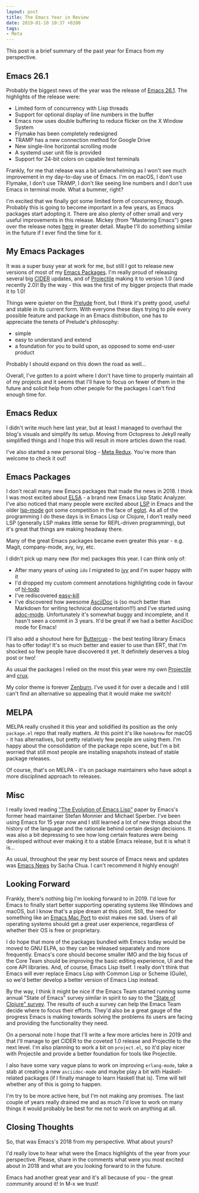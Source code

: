 ```yaml
---
layout: post
title: The Emacs Year in Review
date: 2019-01-10 10:37 +0200
tags:
- Meta
---
```


This post is a brief summary of the past year for Emacs from my perspective.

<!--more-->

## Emacs 26.1

Probably the biggest news of the year was the release of [Emacs 26.1](https://www.gnu.org/software/emacs/news/NEWS.26.1).
The highlights of the release were:

* Limited form of concurrency with Lisp threads
* Support for optional display of line numbers in the buffer
* Emacs now uses double buffering to reduce flicker on the X Window System
* Flymake has been completely redesigned
* TRAMP has a new connection method for Google Drive
* New single-line horizontal scrolling mode
* A systemd user unit file is provided
* Support for 24-bit colors on capable text terminals

Frankly, for me that release was a bit underwhelming as I won't see
much improvement in my day-to-day use of Emacs.  I'm on macOS, I
don't use Flymake, I don't use TRAMP, I don't like seeing line numbers
and I don't use Emacs in terminal mode.  What a bummer, right?

I'm excited that we finally got some limited form of concurrency,
though. Probably this is going to become important in a few years, as
Emacs packages start adopting it. There are also plenty of other small
and very useful improvements in this release. Mickey (from "Mastering
Emacs") goes over the release notes
[here](https://www.masteringemacs.org/article/whats-new-in-emacs-26-1)
in greater detail. Maybe I'll do something similar in the future if I
ever find the time for it.

## My Emacs Packages

It was a super busy year at work for me, but still I got to release
new versions of most of my [Emacs
Packages](https://metaredux.com/projects).  I'm really proud of
releasing several big [CIDER](https://github.com/clojure-emacs/cider)
updates, and of [Projectile](https://github.com/bbatsov/projectile)
making it to version 1.0 (and recently 2.0)! By the way - this was the
first of my bigger projects that made it to 1.0!

Things were quieter on the
[Prelude](https://github.com/bbatsov/prelude) front, but I think
it's pretty good, useful and stable in its current form.  With
everyone these days trying to pile every possible feature and package
in an Emacs distribution, one has to appreciate the tenets of
Prelude's philosophy:

* simple
* easy to understand and extend
* a foundation for you to build upon, as opposed to some end-user product

Probably I should expand on this down the road as well...

Overall, I've gotten to a point where I don't have time to properly
maintain all of my projects and it seems that I'll have to focus on
fewer of them in the future and solicit help from other people for the
packages I can't find enough time for.

## Emacs Redux

I didn't write much here last year, but at least I managed to overhaul the
blog's visuals and simplify its setup. Moving from Octopress to Jekyll
really simplified things and I hope this will result in more articles down the road.

I've also started a new personal blog - [Meta
Redux](https://metaredux.com). You're more than welcome to check it
out!

## Emacs Packages

I don't recall many new Emacs packages that made the news in 2018. I
think I was most excited about
[ELSA](https://github.com/emacs-elsa/Elsa) - a brand new Emacs Lisp
Static Analyzer.  I've also noticed that many people were excited
about [LSP](https://langserver.org/) in Emacs and the older
[lsp-mode](https://github.com/emacs-lsp/lsp-mode) got some competition
in the face of [eglot](https://github.com/joaotavora/eglot).  As all
of the programming I do these days is in Emacs Lisp or Clojure, I
don't really need LSP (generally LSP makes little sense for
REPL-driven programming), but it's great that things are making
headway there.

Many of the great Emacs packages became even greater this year - e.g. Magit, company-mode, avy, ivy, etc.

I didn't pick up many new (for me) packages this year. I can think only of:

* After many years of using `ido` I migrated to [ivy](https://github.com/abo-abo/swiper#ivy) and I'm super happy with it
* I'd dropped my custom comment annotations highlighting code in favour of [hl-todo](https://github.com/tarsius/hl-todo)
* I've rediscovered [easy-kill](https://github.com/leoliu/easy-kill)
* I've discovered how awesome [AsciiDoc](https://asciidoctor.org/) is
  (so much better than Markdown for writing technical
  documentation!!!) and I've started using
  [adoc-mode](https://github.com/sensorflo/adoc-mode). Unfortunately
  it's somewhat buggy and incomplete, and it hasn't seen a commit in 3
  years. It'd be great if we had a better AsciiDoc mode for Emacs!

I'll also add a shoutout here for
[Buttercup](https://github.com/jorgenschaefer/emacs-buttercup) - the
best testing library Emacs has to offer today! It's so much better and
easier to use than ERT, that I'm shocked so few people have discovered
it yet. It definitely deserves a blog post or two!

As usual the packages I relied on the most this year were my own
[Projectile](https://github.com/bbatsov/projectile) and
[crux](https://github.com/bbatsov/crux).

My color theme is forever [Zenburn](https://github.com/bbatsov/zenburn-emacs). I've used it for over a decade
and I still can't find an alternative so appealing that it would make me switch!

## MELPA

MELPA really crushed it this year and solidified its position as the only `package.el` repo that really matters.
At this point it's like `homebrew` for macOS - it has alternatives, but pretty relatively few people are using them.
I'm happy about the consolidation of the package repo scene, but I'm a bit worried that still most people are
installing snapshots instead of stable package releases.

Of course, that's on MELPA - it's on package maintainers who have adopt a more disciplined approach to releases.

## Misc

I really loved reading ["The Evolution of Emacs
Lisp"](https://www.iro.umontreal.ca/~monnier/hopl-4-emacs-lisp.pdf)
paper by Emacs's former head maintainer Stefan Monnier and Michael
Sperber. I've been using Emacs for 15 year now and I still learned a
lot of new things about the history of the language and the rationale
behind certain design decisions. It was also a bit depressing to see
how long certain features were being developed without ever making it
to a stable Emacs release, but it is what it is...

As usual, throughout the year my best source of Emacs news and updates
was [Emacs News](http://sachachua.com/blog/category/emacs-news/) by
Sacha Chua. I can't recommend it highly enough!

## Looking Forward

Frankly, there's nothing big I'm looking forward to in 2019. I'd love for Emacs to finally start
better supporting operating systems like Windows and macOS, but I know that's a pipe dream at this point.
Still, the need for something like an [Emacs Mac Port](https://bitbucket.org/mituharu/emacs-mac/) to exist
makes me sad. Users of all operating systems should get a great user experience, regardless of whether
their OS is free or proprietary.

I do hope that more of the packages bundled with Emacs today would be moved to GNU ELPA, so they can be released
separately and more frequently. Emacs's core should become smaller IMO and the big focus of the Core Team should be
improving the basic editing experience, UI and the core API libraries. And, of course, Emacs Lisp itself.
I really don't think that Emacs will ever replace Emacs Lisp with Common Lisp or Scheme (Guile), so we'd better
develop a better version of Emacs Lisp instead.

By the way, I think it might be nice if the Emacs Team started running some annual "State of Emacs" survey similar in
spirit to say to the ["State of Clojure" survey](https://clojure.org/news/2019/01/07/clojure-2019-survey).
The results of such a survey can help the Emacs Team decide where to focus their efforts. They'd also
be a great gauge of the progress Emacs is making towards solving the problems its users are facing
and providing the functionality they need.

On a personal note I hope that I'll write a few more articles here in 2019 and that I'll manage to get CIDER to the coveted
1.0 release and Projectile to the next level. I'm also planning to work a bit on `project.el`, so it'd play nicer with
Projectile and provide a better foundation for tools like Projectile.

I also have some vary vague plans to work on improving
`erlang-mode`, take a stab at creating a new `asciidoc-mode` and maybe
play a bit with Haskell-related packages (if I finally manage to
learn Haskell that is). Time will tell whether any of this is going to happen.

I'm try to be more active here, but I'm not making any promises.  The
last couple of years really drained me and as much I'd love to work on
many things it would probably be best for me not to work on anything
at all.

## Closing Thoughts

So, that was Emacs's 2018 from my perspective. What about yours?

I'd really love to hear what were the Emacs highlights of the year
from your perspective. Please, share in the comments what were you
most excited about in 2018 and what are you looking forward to in the
future.

Emacs had another great year and it's all because of you - the great community around it!
In M-x we trust!
